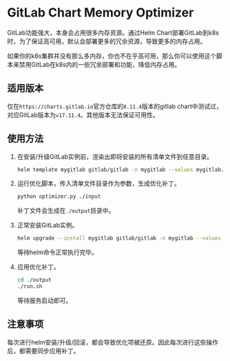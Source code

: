 # GitLab Chart Memory Optimizer

GitLab功能强大，本身会占用很多内存资源。通过Helm Chart部署GitLab到k8s时，为了保证高可用，默认会部署更多的冗余资源，导致更多的内存占用。

如果你的k8s集群并没有那么多内存，你也不在乎高可用，那么你可以使用这个脚本来禁用GitLab在k8s内的一些冗余部署和功能，降低内存占用。

## 适用版本

仅在`https://charts.gitlab.io`官方仓库的`8.11.4`版本的gitlab chart中测试过，对应GitLab版本为`v17.11.4`。其他版本无法保证可用性。

## 使用方法

1. 在安装/升级GitLab实例前，渲染出即将安装的所有清单文件到任意目录。

   ```sh
   helm template mygitlab gitlab/gitlab -n mygitlab --values mygitlab.yaml --output-dir ./input
   ```

2. 运行优化脚本，传入清单文件目录作为参数，生成优化补丁。

   ```sh
   python optimizer.py ./input
   ```
   
   补丁文件会生成在`./output`目录中。

3. 正常安装GitLab实例。

   ```sh
   helm upgrade --install mygitlab gitlab/gitlab -n mygitlab --values mygitlab.yaml
   ```
   
   等待helm命令正常执行完毕。

4. 应用优化补丁。

   ```sh
   cd ./output
   ./run.sh
   ```
   
   等待服务启动即可。

## 注意事项

每次进行helm安装/升级/回滚，都会导致优化项被还原。因此每次进行这些操作后，都需要同步应用补丁。
